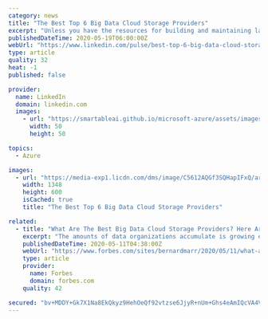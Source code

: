 ```yaml
---
category: news
title: "The Best Top 6 Big Data Cloud Storage Providers"
excerpt: "Unless you have the resources for building and maintaining large amounts of IT infrastructure, the best place for most organizations’ Big Data these days is in the cloud. Using cloud services for your data storage,"
publishedDateTime: 2020-05-19T06:00:00Z
webUrl: "https://www.linkedin.com/pulse/best-top-6-big-data-cloud-storage-providers-bernard-marr"
type: article
quality: 32
heat: -1
published: false

provider:
  name: LinkedIn
  domain: linkedin.com
  images:
    - url: "https://smartableai.github.io/microsoft-azure/assets/images/organizations/linkedin.com-50x50.jpg"
      width: 50
      height: 50

topics:
  - Azure

images:
  - url: "https://media-exp1.licdn.com/dms/image/C5612AQGf3SQHapIFxQ/article-cover_image-shrink_600_2000/0?e=1595462400&v=beta&t=BU-M_Lq8bMFHlGCfPiiRF5N2KPybEWi2bePzgtvvTrY"
    width: 1348
    height: 600
    isCached: true
    title: "The Best Top 6 Big Data Cloud Storage Providers"

related:
  - title: "What Are The Best Big Data Cloud Storage Providers? Here Are The Top 6"
    excerpt: "The amounts of data organizations accumulate is growing exponentially. This means we need to find the right place to store the data. In this article, we look at the best cloud storage providers for your big data."
    publishedDateTime: 2020-05-11T04:38:00Z
    webUrl: "https://www.forbes.com/sites/bernardmarr/2020/05/11/what-are-the-best-big-data-cloud-storage-providers-here-are-the-top-6/"
    type: article
    provider:
      name: Forbes
      domain: forbes.com
    quality: 42

secured: "bv+MDDY+Gk7X1Na8EkQkyz9HehOeQf92vtzse6JjyR+nUm+Ghs4eAmIQcVA4V07wIFzfc7MA1xJxvJRTvcOVngJf7pWO82v25cTlRV/hl6lLDE9rL3j1BhRM6qeAwGF/zOd9U+JDB/YXBvZKhDXQddnAji68LlZutwG0XW2Qas8cispANdlIqU6ZTmOyps/XNma7VJqXZaLDuxJfLE33m/JU7zFrpjGmHDYyF0mmpMtuuMubBC+7V19302mv+iCOyHiEuiHVSLCjmM4HzyYr9H2jNAR8eexTqE9z2LBEvorIxFqtcYF9+rfIZ+pYNxeNotLZYAsN1RDpTNx6fOgw6KpypNf61+Ni15aI4TDezkUJX8QVMcIiDjT6B7M2O545Wzkrd4nWIrdwkVaYXSPWSv0QosFNwJHWO9xLvp+DzogcN5YqI/5legowG0FHtI4m7S3XlKQA5Tf+Vb7lJxyjtzGZ9IkdoatUJFJPqleQ0bM=;9USMO2DLJEPZ8ZTVSs9yaQ=="
---
```


